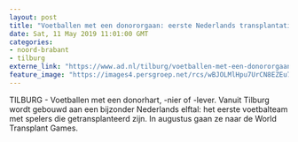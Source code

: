 ```yaml
---
layout: post
title: "Voetballen met een donororgaan: eerste Nederlands transplantatie voetbalteam speelt tegen Gudok"
date: Sat, 11 May 2019 11:01:00 GMT
categories: 
- noord-brabant 
- tilburg 
externe_link: "https://www.ad.nl/tilburg/voetballen-met-een-donororgaan-eerste-nederlands-transplantatie-voetbalteam-speelt-tegen-gudok~a1d7c466/"
feature_image: "https://images4.persgroep.net/rcs/wBJOLMlHpu7UrCN8EZEu7ZhfCRo/diocontent/145722849/_fitwidth/400/?appId=21791a8992982cd8da851550a453bd7f&quality=0.7"
---
```


TILBURG - Voetballen met een donorhart, -nier of -lever. Vanuit Tilburg wordt gebouwd aan een bijzonder Nederlands elftal: het eerste voetbalteam met spelers die getransplanteerd zijn. In augustus gaan ze naar de World Transplant Games.
